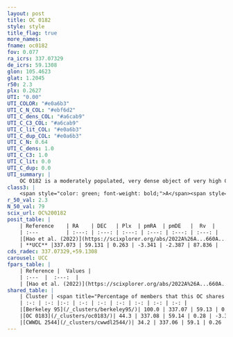 ```yaml
---
layout: post
title: OC 0182
style: style
title_flag: true
more_names: 
fname: oc0182
fov: 0.077
ra_icrs: 337.07329
de_icrs: 59.1308
glon: 105.4623
glat: 1.2045
r50: 2.3
plx: 0.2627
UTI: "0.00"
UTI_COLOR: "#e0a6b3"
UTI_C_N_COL: "#ebf6d2"
UTI_C_dens_COL: "#a6cab9"
UTI_C_C3_COL: "#a6cab9"
UTI_C_lit_COL: "#e0a6b3"
UTI_C_dup_COL: "#e0a6b3"
UTI_C_N: 0.64
UTI_C_dens: 1.0
UTI_C_C3: 1.0
UTI_C_lit: 0.0
UTI_C_dup: 0.0
UTI_summary: |
    OC 0182 is a moderately populated, very dense object of very high C3 quality. It was recently reported in the literature.<br><br><span style="color: #99180f; font-weight: bold;">Warning: </span>This is very likely a duplicate object, which shares a large percentage of members with at least one previously reported entry, and a moderate percentage with at least one entry reported in the same catalogue.
class3: |
    <span style="color: green; font-weight: bold;">A</span><span style="color: green; font-weight: bold;">A</span>
r_50_val: 2.3
N_50_val: 79
scix_url: OC%200182
posit_table: |
    | Reference    | RA    | DEC   | Plx  | pmRA  | pmDE   |  Rv  |
    | :---         | :---: | :---: | :---: | :---: | :---: | :---: |
    |[Hao et al. (2022)](https://scixplorer.org/abs/2022A%26A...660A...4H) | 337.052 | 59.12 | 0.277 | -3.339 | -2.383 | -- |
    | **UCC** |337.073 | 59.131 | 0.263 | -3.341 | -2.387 | 87.836 | 
cds_radec: 337.07329,+59.1308
carousel: UCC
fpars_table: |
    | Reference |  Values |
    | :---  |  :---:  |
    | [Hao et al. (2022)](https://scixplorer.org/abs/2022A%26A...660A...4H) | `AG=3.18, age=7.7, Z=0.022` |
shared_table: |
    | Cluster | <span title="Percentage of members that this OC shares with the ones listed">%</span>   | RA   | DEC   | Plx   | pmRA  | pmDE  | Rv | UTI |
    | :-: | :-: |:-: | :-: | :-: | :-: | :-: | :-: | :-: |
    |[Berkeley 95](/_clusters/berkeley95/)| 100.0 | 337.07 | 59.13 | 0.26 | -3.34 | -2.37 | 34.0 |0.91 |
    |[OC 0183](/_clusters/oc0183/)| 44.3 | 337.08 | 59.14 | 0.28 | -3.33 | -2.38 | 87.84 |0.0 |
    |[CWWDL 2544](/_clusters/cwwdl2544/)| 34.2 | 337.06 | 59.1 | 0.26 | -3.29 | -2.38 | 87.84 |0.05 |
---
```

